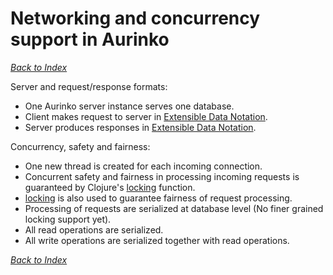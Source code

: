 Networking and concurrency support in Aurinko
=============================================

*[Back to Index][]*

Server and request/response formats:

-   One Aurinko server instance serves one database.
-   Client makes request to server in [Extensible Data Notation][].
-   Server produces responses in [Extensible Data Notation][].

Concurrency, safety and fairness:

-   One new thread is created for each incoming connection.
-   Concurrent safety and fairness in processing incoming requests is guaranteed by Clojure's [locking][] function.
-   [locking][] is also used to guarantee fairness of request processing.
-   Processing of requests are serialized at database level (No finer grained locking support yet).
-   All read operations are serialized.
-   All write operations are serialized together with read operations.

*[Back to Index][]*

[Back to Index]: https://github.com/HouzuoGuo/Aurinko/wiki
[Extensible Data Notation]: https://github.com/edn-format/edn
[locking]: http://clojuredocs.org/clojure_core/clojure.core/locking
